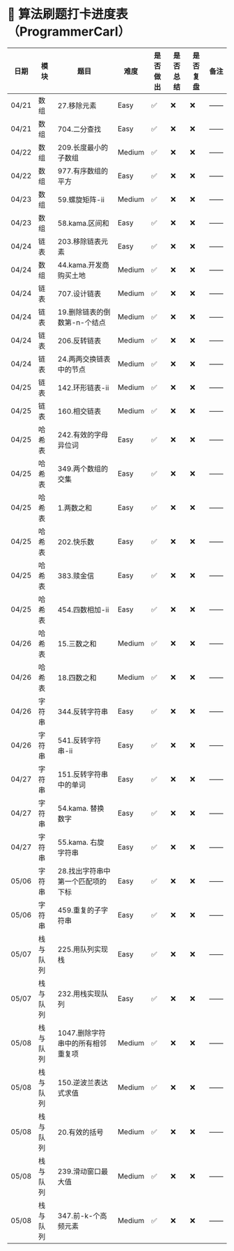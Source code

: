 # 🧠 算法刷题打卡进度表（ProgrammerCarl）

| 日期  | 模块     | 题目                              | 难度   | 是否做出 | 是否总结 | 是否复盘 | 备注 |
|-------|--------|---------------------------------|--------|----------|----------|----------|------|
| 04/21 | 数组     | 27.移除元素                       | Easy   | ✅        | ❌        | ❌        | ——   |
| 04/21 | 数组     | 704.二分查找                      | Easy   | ✅        | ❌        | ❌        | ——   |
| 04/22 | 数组     | 209.长度最小的子数组              | Medium | ✅        | ❌        | ❌        | ——   |
| 04/22 | 数组     | 977.有序数组的平方                | Easy   | ✅        | ❌        | ❌        | ——   |
| 04/23 | 数组     | 59.螺旋矩阵-ii                    | Medium | ✅        | ❌        | ❌        | ——   |
| 04/23 | 数组     | 58.kama.区间和                    | Easy   | ✅        | ❌        | ❌        | ——   |
| 04/24 | 链表     | 203.移除链表元素                  | Easy   | ✅        | ❌        | ❌        | ——   |
| 04/24 | 数组     | 44.kama.开发商购买土地            | Medium | ✅        | ❌        | ❌        | ——   |
| 04/24 | 链表     | 707.设计链表                      | Medium | ✅        | ❌        | ❌        | ——   |
| 04/24 | 链表     | 19.删除链表的倒数第-n-个结点      | Medium | ✅        | ❌        | ❌        | ——   |
| 04/24 | 链表     | 206.反转链表                      | Medium | ✅        | ❌        | ❌        | ——   |
| 04/24 | 链表     | 24.两两交换链表中的节点           | Medium | ✅        | ❌        | ❌        | ——   |
| 04/25 | 链表     | 142.环形链表-ii                   | Medium | ✅        | ❌        | ❌        | ——   |
| 04/25 | 链表     | 160.相交链表                      | Medium | ✅        | ❌        | ❌        | ——   |
| 04/25 | 哈希表   | 242.有效的字母异位词              | Easy   | ✅        | ❌        | ❌        | ——   |
| 04/25 | 哈希表   | 349.两个数组的交集                | Easy   | ✅        | ❌        | ❌        | ——   |
| 04/25 | 哈希表   | 1.两数之和                        | Easy   | ✅        | ❌        | ❌        | ——   |
| 04/25 | 哈希表   | 202.快乐数                        | Easy   | ✅        | ❌        | ❌        | ——   |
| 04/25 | 哈希表   | 383.赎金信                        | Easy   | ✅        | ❌        | ❌        | ——   |
| 04/25 | 哈希表   | 454.四数相加-ii                   | Easy   | ✅        | ❌        | ❌        | ——   |
| 04/26 | 哈希表   | 15.三数之和                       | Medium | ✅        | ❌        | ❌        | ——   |
| 04/26 | 哈希表   | 18.四数之和                       | Medium | ✅        | ❌        | ❌        | ——   |
| 04/26 | 字符串   | 344.反转字符串                    | Easy   | ✅        | ❌        | ❌        | ——   |
| 04/26 | 字符串   | 541.反转字符串-ii                 | Easy   | ✅        | ❌        | ❌        | ——   |
| 04/27 | 字符串   | 151.反转字符串中的单词            | Easy   | ✅        | ❌        | ❌        | ——   |
| 04/27 | 字符串   | 54.kama. 替换数字                 | Easy   | ✅        | ❌        | ❌        | ——   |
| 04/27 | 字符串   | 55.kama. 右旋字符串               | Easy   | ✅        | ❌        | ❌        | ——   |
| 05/06 | 字符串   | 28.找出字符串中第一个匹配项的下标 | Easy   | ✅        | ❌        | ❌        | ——   |
| 05/06 | 字符串   | 459.重复的子字符串                | Easy   | ✅        | ❌        | ❌        | ——   |
| 05/07 | 栈与队列 | 225.用队列实现栈                  | Easy   | ✅        | ❌        | ❌        | ——   |
| 05/07 | 栈与队列 | 232.用栈实现队列                  | Easy   | ✅        | ❌        | ❌        | ——   |
| 05/08 | 栈与队列 | 1047.删除字符串中的所有相邻重复项 | Medium | ✅        | ❌        | ❌        | ——   |
| 05/08 | 栈与队列 | 150.逆波兰表达式求值              | Medium | ✅        | ❌        | ❌        | ——   |
| 05/08 | 栈与队列 | 20.有效的括号                     | Medium | ✅        | ❌        | ❌        | ——   |
| 05/08 | 栈与队列 | 239.滑动窗口最大值                | Medium | ✅        | ❌        | ❌        | ——   |
| 05/08 | 栈与队列 | 347.前-k-个高频元素               | Medium | ✅        | ❌        | ❌        | ——   |
